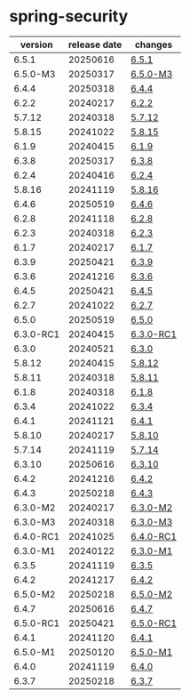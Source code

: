 # spring-security	


|version|release date|changes|
|---|---|---|
|6.5.1|20250616|[6.5.1](./6.5.1-20250616.md)|
|6.5.0-M3|20250317|[6.5.0-M3](./6.5.0-M3-20250317.md)|
|6.4.4|20250318|[6.4.4](./6.4.4-20250318.md)|
|6.2.2|20240217|[6.2.2](./6.2.2-20240217.md)|
|5.7.12|20240318|[5.7.12](./5.7.12-20240318.md)|
|5.8.15|20241022|[5.8.15](./5.8.15-20241022.md)|
|6.1.9|20240415|[6.1.9](./6.1.9-20240415.md)|
|6.3.8|20250317|[6.3.8](./6.3.8-20250317.md)|
|6.2.4|20240416|[6.2.4](./6.2.4-20240416.md)|
|5.8.16|20241119|[5.8.16](./5.8.16-20241119.md)|
|6.4.6|20250519|[6.4.6](./6.4.6-20250519.md)|
|6.2.8|20241118|[6.2.8](./6.2.8-20241118.md)|
|6.2.3|20240318|[6.2.3](./6.2.3-20240318.md)|
|6.1.7|20240217|[6.1.7](./6.1.7-20240217.md)|
|6.3.9|20250421|[6.3.9](./6.3.9-20250421.md)|
|6.3.6|20241216|[6.3.6](./6.3.6-20241216.md)|
|6.4.5|20250421|[6.4.5](./6.4.5-20250421.md)|
|6.2.7|20241022|[6.2.7](./6.2.7-20241022.md)|
|6.5.0|20250519|[6.5.0](./6.5.0-20250519.md)|
|6.3.0-RC1|20240415|[6.3.0-RC1](./6.3.0-RC1-20240415.md)|
|6.3.0|20240521|[6.3.0](./6.3.0-20240521.md)|
|5.8.12|20240415|[5.8.12](./5.8.12-20240415.md)|
|5.8.11|20240318|[5.8.11](./5.8.11-20240318.md)|
|6.1.8|20240318|[6.1.8](./6.1.8-20240318.md)|
|6.3.4|20241022|[6.3.4](./6.3.4-20241022.md)|
|6.4.1|20241121|[6.4.1](./6.4.1-20241121.md)|
|5.8.10|20240217|[5.8.10](./5.8.10-20240217.md)|
|5.7.14|20241119|[5.7.14](./5.7.14-20241119.md)|
|6.3.10|20250616|[6.3.10](./6.3.10-20250616.md)|
|6.4.2|20241216|[6.4.2](./6.4.2-20241216.md)|
|6.4.3|20250218|[6.4.3](./6.4.3-20250218.md)|
|6.3.0-M2|20240217|[6.3.0-M2](./6.3.0-M2-20240217.md)|
|6.3.0-M3|20240318|[6.3.0-M3](./6.3.0-M3-20240318.md)|
|6.4.0-RC1|20241025|[6.4.0-RC1](./6.4.0-RC1-20241025.md)|
|6.3.0-M1|20240122|[6.3.0-M1](./6.3.0-M1-20240122.md)|
|6.3.5|20241119|[6.3.5](./6.3.5-20241119.md)|
|6.4.2|20241217|[6.4.2](./6.4.2-20241217.md)|
|6.5.0-M2|20250218|[6.5.0-M2](./6.5.0-M2-20250218.md)|
|6.4.7|20250616|[6.4.7](./6.4.7-20250616.md)|
|6.5.0-RC1|20250421|[6.5.0-RC1](./6.5.0-RC1-20250421.md)|
|6.4.1|20241120|[6.4.1](./6.4.1-20241120.md)|
|6.5.0-M1|20250120|[6.5.0-M1](./6.5.0-M1-20250120.md)|
|6.4.0|20241119|[6.4.0](./6.4.0-20241119.md)|
|6.3.7|20250218|[6.3.7](./6.3.7-20250218.md)|
